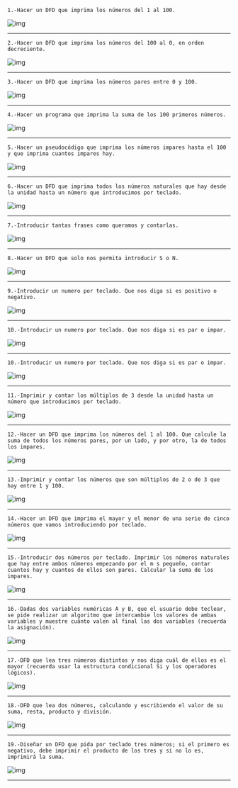 `1.-Hacer un DFD que imprima los números del 1 al 100.`

![img](/imgs/1.png)
- - -
`2.-Hacer un DFD que imprima los números del 100 al 0, en orden decreciente.`

![img](/imgs/2.png)
- - -
`3.-Hacer un DFD que imprima los números pares entre 0 y 100.`

![img](/imgs/3.png)
- - -
`4.-Hacer un programa que imprima la suma de los 100 primeros números.`

![img](/imgs/4.png)
- - -
`5.-Hacer un pseudocódigo que imprima los números impares hasta el 100 y
que imprima cuantos impares hay.`

![img](/imgs/5.png)
- - -
`6.-Hacer un DFD que imprima todos los números naturales que hay desde la
unidad hasta un número que introducimos por teclado.`

![img](/imgs/6.png)
- - -
`7.-Introducir tantas frases como queramos y contarlas.`

![img](/imgs/7.png)
- - -
`8.-Hacer un DFD que solo nos permita introducir S o N.`

![img](/imgs/8.png)
- - -
`9.-Introducir un numero por teclado. Que nos diga si es positivo o negativo.`

![img](/imgs/9.png)
- - -
`10.-Introducir un numero por teclado. Que nos diga si es par o impar.`

![img](/imgs/10.png)
- - -
`10.-Introducir un numero por teclado. Que nos diga si es par o impar.`

![img](/imgs/10.png)
- - -
`11.-Imprimir y contar los múltiplos de 3 desde la unidad hasta un número
que introducimos por teclado.`

![img](/imgs/11.png)
- - -
`12.-Hacer un DFD que imprima los números del 1 al 100. Que calcule la suma
de todos los números pares, por un lado, y por otro, la de todos los impares.`

![img](/imgs/12.png)
- - -
`13.-Imprimir y contar los números que son múltiplos de 2 o de 3 que hay
entre 1 y 100.`

![img](/imgs/13.png)
- - -
`14.-Hacer un DFD que imprima el mayor y el menor de una serie de cinco
números que vamos introduciendo por teclado.`

![img](/imgs/14.png)
- - -
`15.-Introducir dos números por teclado. Imprimir los números naturales que
hay entre ambos números empezando por el m s pequeño, contar cuantos
hay y cuantos de ellos son pares. Calcular la suma de los impares.`

![img](/imgs/15.png)
- - -
`16.-Dadas dos variables numéricas A y B, que el usuario debe teclear, se pide
realizar un algoritmo que intercambie los valores de ambas variables y muestre
cuánto valen al final las dos variables (recuerda la asignación).`

![img](/imgs/16.png)
- - -
`17.-DFD que lea tres números distintos y nos diga cuál de ellos es el mayor
(recuerda usar la estructura condicional Si y los operadores lógicos).`

![img](/imgs/17.png)
- - -
`18.-DFD que lea dos números, calculando y escribiendo el valor de su suma,
resta, producto y división.`

![img](/imgs/18.png)
- - -
`19.-Diseñar un DFD que pida por teclado tres números; si el primero es negativo,
debe imprimir el producto de los tres y si no lo es, imprimirá la suma.`

![img](/imgs/19.png)
- - -
